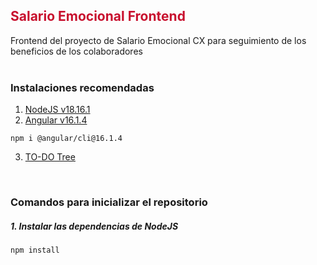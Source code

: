 ## <span style="color:#C8102E">Salario Emocional Frontend</span>

Frontend del proyecto de Salario Emocional CX para seguimiento de los beneficios de los colaboradores   
<br>

### **Instalaciones recomendadas**

1. [NodeJS v18.16.1](https://nodejs.org/download/release/v18.16.1/)
2. [Angular v16.1.4](https://angular.io/)
```
npm i @angular/cli@16.1.4
```
3. [TO-DO Tree](https://marketplace.visualstudio.com/items?itemName=Gruntfuggly.todo-tree)
<br>

### **Comandos para inicializar el repositorio**

##### 1. Instalar las dependencias de NodeJS

```
npm install
```